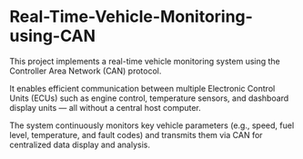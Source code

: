 # Real-Time-Vehicle-Monitoring-using-CAN
This project implements a real-time vehicle monitoring system using the Controller Area Network (CAN) protocol.

It enables efficient communication between multiple Electronic Control Units (ECUs) such as engine control, temperature sensors, and dashboard display units — all without a central host computer.

The system continuously monitors key vehicle parameters (e.g., speed, fuel level, temperature, and fault codes) and transmits them via CAN for centralized data display and analysis.
